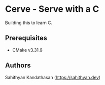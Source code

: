 # Cerve - Serve with a C

Building this to learn C.

## Prerequisites

- CMake v3.31.6

## Authors

Sahithyan Kandathasan (https://sahithyan.dev)
